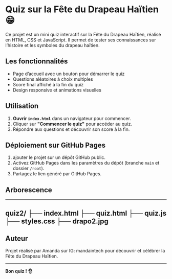 # Quiz sur la Fête du Drapeau Haïtien 😁

Ce projet est un mini quiz interactif sur la Fête du Drapeau Haïtien, réalisé en HTML, CSS et JavaScript. Il permet de tester ses connaissances sur l’histoire et les symboles du drapeau haïtien. 

## Les fonctionnalités

- Page d’accueil avec un bouton pour démarrer le quiz
- Questions aléatoires à choix multiples
- Score final affiché à la fin du quiz
- Design responsive et animations visuelles

## Utilisation

1. **Ouvrir `index.html`** dans un navigateur pour commencer.
2. Cliquer sur **"Commencer le quiz"** pour accéder au quiz.
3. Répondre aux questions et découvrir son score à la fin.

## Déploiement sur GitHub Pages

1. ajouter le projet sur un dépôt GitHub public.
2. Activez GitHub Pages dans les paramètres du dépôt (branche `main` et dossier `/root`).
3. Partagez le lien généré par GitHub Pages.

## Arborescence

---
quiz2/
├── index.html
├── quiz.html
├── quiz.js
├── styles.css
├── drapo2.jpg
---

## Auteur

Projet réalisé par Amanda sur IG: mandaintech pour découvrir et célébrer la Fête du Drapeau Haïtien.

---

**Bon quiz ! 👌**